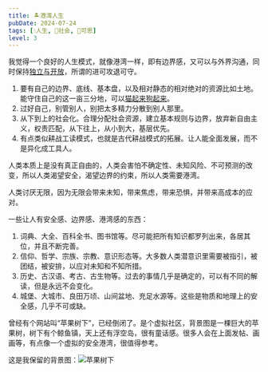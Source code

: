 ```yaml
---
title: 🏝️港湾人生
pubDate: 2024-07-24
tags: [💧人生, 👫社会, 🤔可思]
level: 3
---
```


我觉得一个良好的人生模式，就像港湾一样，即有边界感，又可以与外界沟通，同时保持[独立与开放](/xyy/20240716b)，所谓的进可攻退可守。

1. 要有自己的边界、底线、基本盘，以及相对静态的相对绝对的资源比如土地。能守住自己的这一亩三分地，可以[猫起来狗起来](/xyy/20240724c)。
2. 过好自己，别管别人，别把太多精力分散到别人那里。
3. 从下到上的社会化。合理分配社会资源，建立基本规则与边界，放弃新自由主义，权责匹配，从下往上，从小到大，基层优先。
4. 有点类似耕战工读模式，也就是古代耕战模式的拓展。让人能全面发展，而不是异化成工具人。

人类本质上是没有真正自由的，人类会害怕不确定性、未知风险、不可预测的改变，所以人类渴望安全，渴望边界的约束，所以人类需要港湾。

人类讨厌无限，因为无限会带来未知，带来焦虑，带来恐惧，并带来高成本的应对。

一些让人有安全感、边界感、港湾感的东西：

1. 词典、大全、百科全书、图书馆等。尽可能把所有知识都罗列出来，各居其位，并且不断完善。
2. 信仰、哲学、宗族、宗教、意识形态等。大多数人类潜意识里需要被指引，被团结，被安排，以应对未知和不知所措。
3. 历史、古汉语、考古、古生物等。过去的事情几乎是确定的，可以有不同的解读，但是永远不会变化。
4. 城堡、大城市、良田万顷、山间盆地、充足水源等。这些是物质和地理上的安全感，几乎不可或缺。

曾经有个网站叫“苹果树下”，已经倒闭了。是个虚拟社区，背景图是一棵巨大的苹果树，树下有个鲸鱼镇，天上还有浮空岛，很有童话感。很多人会在上面发帖、画画等，有点像一个虚拟的安全港湾，很值得参考。

这是我保留的背景图：![苹果树下](/images/shuxia.jpg)
